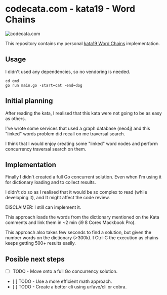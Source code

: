 # codecata.com - kata19 - Word Chains 

![codecata.com](https://imgur.com/download/CJozxMr)

This repository contains my personal [kata19 Word Chains](http://codekata.com/kata/kata19-word-chains/) implementation.

## Usage

I didn't used any dependencies, so no vendoring is needed.

```
cd cmd
go run main.go -start=cat -end=dog
```

## Initial planning 

After reading the kata, I realised that this kata were not going to be as easy as others.

I've wrote some services that used a graph database (neo4j) and this "linked" words problem did recall on me traversal search. 

I think that I would enjoy creating some "linked" word nodes and perform concurrency traversal search on them.

## Implementation

Finally I didn't created a full Go concurrent solution. Even when I'm using it for dictionary loading and to collect results.

I didn't do so as I realised that it would be so complex to read (while developing it), and It might affect the code review.

DISCLAIMER: I still can implement it.

This approach loads the words from the dictionary mentioned on the Kata comments and link them in ~2 min (i9 8 Cores Mackbook Pro).

This approach also takes few seconds to find a solution, but given the number words on the dictionary (>300k). I Ctrl-C the execution as chains keeps getting 500+ results easily.

## Posible next steps

- [ ] TODO - Move onto a full Go concurrency solution.
- [ ] TODO - Use a more efficient math approach.
- [ ] TODO - Create a better cli using urfave/cli or cobra.
